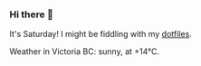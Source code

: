 ### Hi there :wave:

It's Saturday! I might be fiddling with my [dotfiles](https://github.com/bewuethr/dotfiles).

Weather in Victoria BC: sunny, at +14°C.
